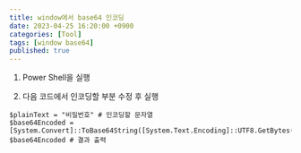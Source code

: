```yaml
---
title: window에서 base64 인코딩
date: 2023-04-25 16:20:00 +0900
categories: [Tool]
tags: [window base64]
published: true
---
```


1. Power Shell을 실행

2. 다음 코드에서 인코딩할 부분 수정 후 실행

```shell
$plainText = "비밀번호" # 인코딩할 문자열
$base64Encoded = [System.Convert]::ToBase64String([System.Text.Encoding]::UTF8.GetBytes($plainText))
$base64Encoded # 결과 출력
```
